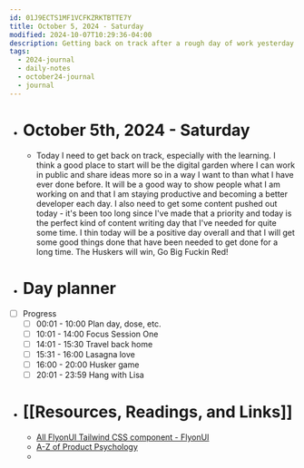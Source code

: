 ```yaml
---
id: 01J9ECTS1MF1VCFKZRKTBTTE7Y
title: October 5, 2024 - Saturday
modified: 2024-10-07T10:29:36-04:00
description: Getting back on track after a rough day of work yesterday
tags:
  - 2024-journal
  - daily-notes
  - october24-journal
  - journal
---
```

- # October 5th, 2024 - Saturday
	- Today I need to get back on track, especially with the learning. I think a good place to start will be the digital garden where I can work in public and share ideas more so in a way I want to than what I have ever done before. It will be a good way to show people what I am working on and that I am staying productive and becoming a better developer each day. I also need to get some content pushed out today - it's been too long since I've made that a priority and today is the perfect kind of content writing day that I've needed for quite some time. I thin today will be a positive day overall and that I will get some good things done that have been needed to get done for a long time. The Huskers will win, Go Big Fuckin Red!

- # Day planner
- [ ] Progress
	- [ ] 00:01 - 10:00 Plan day, dose, etc.
	- [ ] 10:01 - 14:00 Focus Session One
	- [ ] 14:01 - 15:30 Travel back home
	- [ ] 15:31 - 16:00 Lasagna love
	- [ ] 16:00 - 20:00 Husker game
	- [ ] 20:01 - 23:59 Hang with Lisa

- # [[Resources, Readings, and Links]]
	- [All FlyonUI Tailwind CSS component - FlyonUI](https://flyonui.com/component/)
	- [A-Z of Product Psychology](https://delightyourusers.com/psychology?ref=dailydev)
	- 